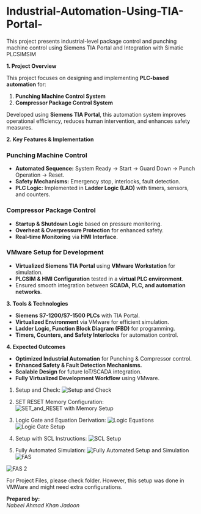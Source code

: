 # Industrial-Automation-Using-TIA-Portal-
This project presents industrial-level package control and punching machine control using Siemens TIA Portal and Integration with Simatic PLCSIMSIM

**1. Project Overview**

This project focuses on designing and implementing **PLC-based automation** for:
1. **Punching Machine Control System**
2. **Compressor Package Control System**

Developed using **Siemens TIA Portal**, this automation system improves operational efficiency, reduces human intervention, and enhances safety measures. 

**2. Key Features & Implementation**

### **Punching Machine Control**
- **Automated Sequence:** System Ready → Start → Guard Down → Punch Operation → Reset.
- **Safety Mechanisms:** Emergency stop, interlocks, fault detection.
- **PLC Logic:** Implemented in **Ladder Logic (LAD)** with timers, sensors, and counters.

### **Compressor Package Control**
- **Startup & Shutdown Logic** based on pressure monitoring.
- **Overheat & Overpressure Protection** for enhanced safety.
- **Real-time Monitoring** via **HMI Interface**.

### **VMware Setup for Development**
- **Virtualized Siemens TIA Portal** using **VMware Workstation** for simulation.
- **PLCSIM & HMI Configuration** tested in a **virtual PLC environment**.
- Ensured smooth integration between **SCADA, PLC, and automation networks**.

**3. Tools & Technologies**
- **Siemens S7-1200/S7-1500 PLCs** with TIA Portal.
- **Virtualized Environment** via VMware for efficient simulation.
- **Ladder Logic, Function Block Diagram (FBD)** for programming.
- **Timers, Counters, and Safety Interlocks** for automation control.

**4. Expected Outcomes**
- **Optimized Industrial Automation** for Punching & Compressor control.
- **Enhanced Safety & Fault Detection Mechanisms.**
- **Scalable Design** for future IoT/SCADA integration.
- **Fully Virtualized Development Workflow** using VMware.
1. Setup and Check: ![Setup and Check](https://github.com/user-attachments/assets/ab5f9474-ee5e-480d-b19e-3f1b446359f7)
2. SET RESET Memory Configuration: ![SET_and_RESET with Memory Setup](https://github.com/user-attachments/assets/4cdc3f8c-dff1-402f-921a-0bbf57bc6f63)
3. Logic Gate and Equation Derivation: ![Logic Equations](https://github.com/user-attachments/assets/d76c1a46-d20c-4f40-9aa4-d895a39bacc2)
![Logic Gate Setup](https://github.com/user-attachments/assets/d9ab3f4f-d5e1-45f1-9bf6-a46289a6fcd9)

4. Setup with SCL Instructions: ![SCL Setup](https://github.com/user-attachments/assets/75623c19-0746-4f82-a480-0aa557f0f8ad)

5. Fully Automated Simulation:
   ![Fully Automated Setup and Simulation](https://github.com/user-attachments/assets/102bd21b-14e0-4d8e-8783-b1ba6426101d)
![FAS](https://github.com/user-attachments/assets/3ffc223c-ddd0-4813-99cc-b4b40c9c43eb)

![FAS 2](https://github.com/user-attachments/assets/7e3adc3e-c7a1-40f4-874e-ec12d8b44287)


For Project Files, please check folder. However, this setup was done in VMWare and might need extra configurations. 

**Prepared by:**  
*Nabeel Ahmad Khan Jadoon*  

